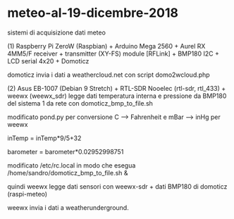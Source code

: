 # meteo-al-19-dicembre-2018

sistemi di acquisizione dati meteo

(1) Raspberry Pi ZeroW (Raspbian) + Arduino Mega 2560 + Aurel RX 4MM5/F receiver + transmitter (XY-FS) module  [RFLink] + BMP180 I2C + LCD serial 4x20 + Domoticz

domoticz invia i dati a weathercloud.net con script domo2wcloud.php 

(2) Asus EB-1007 (Debian 9 Stretch) + RTL-SDR Nooelec (rtl-sdr, rtl_433) + weewx (weewx_sdr)
legge dati temperatura interna e pressione da BMP180 del sistema 1 da rete con domoticz_bmp_to_file.sh

modificato pond.py per conversione C --> Fahrenheit e mBar --> inHg per weewx

inTemp = inTemp*9/5+32

barometer = barometer*0.02952998751

modificato /etc/rc.local in modo che esegua
/home/sandro/domoticz_bmp_to_file.sh &

quindi weewx legge dati sensori con weewx-sdr + dati BMP180 di domoticz (raspi-meteo)

weewx invia i dati a weatherunderground.
